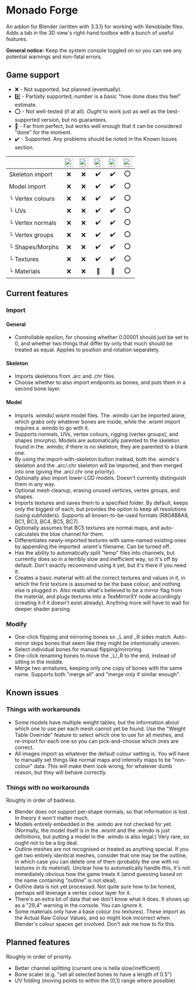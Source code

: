 # Monado Forge
An addon for Blender (written with 3.3.1) for working with Xenoblade files. Adds a tab in the 3D view's right-hand toolbox with a bunch of useful features.

**General notice:** Keep the system console toggled on so you can see any potential warnings and non-fatal errors.

## Game support
* :x: - Not supported, but planned (eventually).
* :hash: - Partially supported; number is a basic "how done does this feel" estimate.
* :o: - Not well-tested (if at all). _Ought_ to work just as well as the best-supported version, but no guarantees.
* :beginner: - Far from perfect, but works well enough that it can be considered "done" for the moment.
* :heavy_check_mark: - Supported. Any problems should be noted in the Known Issues section.

| | <img alt="XC1" src="https://www.xenoserieswiki.org/w/images/8/8d/Article_icon_-_Xenoblade_Chronicles.svg" width="24px"/> | <img alt="XCX" src="https://www.xenoserieswiki.org/w/images/3/3f/Article_icon_-_Xenoblade_Chronicles_X.svg" width="24px"/> | <img alt="XC2" src="https://www.xenoserieswiki.org/w/images/a/a8/Article_icon_-_Xenoblade_Chronicles_2.svg" width="24px"/> | <img alt="XC1DE" src="https://www.xenoserieswiki.org/w/images/6/6f/Article_icon_-_Xenoblade_Chronicles_Definitive_Edition.svg" width="24px"/> | <img alt="XC3" src="https://www.xenoserieswiki.org/w/images/b/bc/Article_icon_-_Xenoblade_Chronicles_3.svg" width="24px"/>
| --- | :---: | :---: | :---: | :---: | :---: |
| Skeleton import | :x: | :x: | :heavy_check_mark: | :heavy_check_mark: | :o: |
| Model import | :x: | :x: | :heavy_check_mark: | :heavy_check_mark: | :o: |
| └ Vertex colours | :x: | :x: | :heavy_check_mark: | :heavy_check_mark: | :o: |
| └ UVs | :x: | :x: | :heavy_check_mark: | :heavy_check_mark: | :o: |
| └ Vertex normals | :x: | :x: | :heavy_check_mark: | :heavy_check_mark: | :o: |
| └ Vertex groups | :x: | :x: | :heavy_check_mark: | :heavy_check_mark: | :o: |
| └ Shapes/Morphs | :x: | :x: | :heavy_check_mark: | :heavy_check_mark: | :o: |
| └ Textures | :x: | :x: | :heavy_check_mark: | :heavy_check_mark: | :o: |
| └ Materials | :x: | :x: | :beginner: | :beginner: | :o: |

## Current features
### Import
#### General
* Controllable epsilon, for choosing whether 0.00001 should just be set to 0, and whether two things that differ by only that much should be treated as equal. Applies to position and rotation separately.

#### Skeleton
* Imports skeletons from .arc and .chr files.
* Choose whether to also import endpoints as bones, and puts them in a second bone layer.

#### Model
* Imports .wimdo/.wismt model files. The .wimdo can be imported alone, which grabs only whatever bones are inside, while the .wismt import requires a .wimdo to go with it.
* Supports normals, UVs, vertex colours, rigging (vertex groups), and shapes (morphs). Models are automatically parented to the skeleton found in the .wimdo; if there is no skeleton, they are parented to a blank one.
* By using the import-with-skeleton button instead, both the .wimdo's skeleton and the .arc/.chr skeleton will be imported, and then merged into one (giving the .arc/.chr one priority).
* Optionally also import lower-LOD models. Doesn't currently distinguish them in any way.
* Optional mesh cleanup, erasing unused vertices, vertex groups, and shapes.
* Imports textures and saves them to a specified folder. By default, keeps only the biggest of each, but provides the option to keep all resolutions (using subfolders). Supports all known-to-be-used formats (R8G8B8A8, BC1, BC3, BC4, BC5, BC7).
* Optionally assumes that BC5 textures are normal maps, and auto-calculates the blue channel for them.
* Differentiates newly-imported textures with same-named existing ones by appending the imported .wismt's filename. Can be turned off.
* Has the ability to automatically split "temp" files into channels, but currently does so in a terribly slow and inefficient way, so it's off by default. Don't exactly recommend using it yet, but it's there if you need it.
* Creates a basic material with all the correct textures and values in it, in which the first texture is assumed to be the base colour, and nothing else is plugged in. Also reads what's believed to be a mirror flag from the material, and plugs textures into a TexMirrorXY node accordingly (creating it if it doesn't exist already). Anything more will have to wait for deeper shader parsing.

### Modify
* One-click flipping and mirroring bones so _L and _R sides match. Auto-mirror skips bones that seem like they might be intentionally uneven.
* Select individual bones for manual flipping/mirroring.
* One-click renaming bones to move the _L/_R to the end, instead of sitting in the middle.
* Merge two armatures, keeping only one copy of bones with the same name. Supports both "merge all" and "merge only if similar enough".

## Known issues
### Things with workarounds
* Some models have multiple weight tables, but the information about which one to use per each mesh cannot yet be found. Use the "Weight Table Override" feature to select which one to use for all meshes, and re-import for each one so you can pick-and-choose which ones are correct.
* All images import as whatever the default colour setting is. You will have to manually set things like normal maps and intensity maps to be "non-colour" data. This will make them look wrong, for whatever dumb reason, but they will behave correctly.
### Things with no workarounds
Roughly in order of badness.
* Blender does not support per-shape normals, so that information is lost. In theory it won't matter much.
* Models entirely embedded in the .wimdo are not checked for yet. (Normally, the model itself is in the .wismt and the .wimdo is just definitions, but putting a model in the .wimdo is also legal.) Very rare, so ought not to be a big deal.
* Outline meshes are not recognised or treated as anything special. If you get two entirely identical meshes, consider that one may be the outline, in which case you can delete one of them (probably the one with no textures in its material). Unclear how to automatically handle this, it's not immediately obvious how the game treats it (annd guessing based on the name containing "outline" is not ideal).
* Outline data is not yet processed. Not quite sure how to be honest, perhaps will leverage a vertex colour layer for it.
* There's an extra bit of data that we don't know what it does. It shows up as a "29,4" warning in the console. You can ignore it.
* Some materials only have a base colour (no textures). These import as the Actual Raw Colour Values, and so might look incorrect when Blender's colour spaces get involved. Don't ask me how to fix this.

## Planned features
Roughly in order of priority.
* Better channel splitting (current one is hella slow/inefficient)
* Bone scaler (e.g. "set all selected bones to have a length of 0.5")
* UV folding (moving points to within the (0,1) range where possible)

